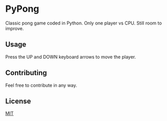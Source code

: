 # PyPong
Classic pong game coded in Python. Only one player vs CPU. Still room to improve.

## Usage
Press the UP and DOWN keyboard arrows to move the player.

## Contributing
Feel free to contribute in any way.

## License
[MIT](https://choosealicense.com/licenses/mit/)
